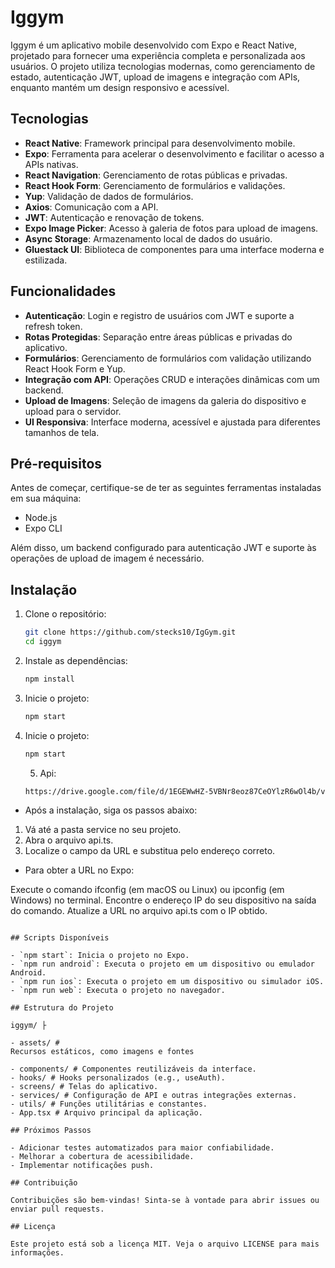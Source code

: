 # Iggym

Iggym é um aplicativo mobile desenvolvido com Expo e React Native, projetado para fornecer uma experiência completa e personalizada aos usuários. O projeto utiliza tecnologias modernas, como gerenciamento de estado, autenticação JWT, upload de imagens e integração com APIs, enquanto mantém um design responsivo e acessível.

## Tecnologias

- **React Native**: Framework principal para desenvolvimento mobile.
- **Expo**: Ferramenta para acelerar o desenvolvimento e facilitar o acesso a APIs nativas.
- **React Navigation**: Gerenciamento de rotas públicas e privadas.
- **React Hook Form**: Gerenciamento de formulários e validações.
- **Yup**: Validação de dados de formulários.
- **Axios**: Comunicação com a API.
- **JWT**: Autenticação e renovação de tokens.
- **Expo Image Picker**: Acesso à galeria de fotos para upload de imagens.
- **Async Storage**: Armazenamento local de dados do usuário.
- **Gluestack UI**: Biblioteca de componentes para uma interface moderna e estilizada.

## Funcionalidades

- **Autenticação**: Login e registro de usuários com JWT e suporte a refresh token.
- **Rotas Protegidas**: Separação entre áreas públicas e privadas do aplicativo.
- **Formulários**: Gerenciamento de formulários com validação utilizando React Hook Form e Yup.
- **Integração com API**: Operações CRUD e interações dinâmicas com um backend.
- **Upload de Imagens**: Seleção de imagens da galeria do dispositivo e upload para o servidor.
- **UI Responsiva**: Interface moderna, acessível e ajustada para diferentes tamanhos de tela.

## Pré-requisitos

Antes de começar, certifique-se de ter as seguintes ferramentas instaladas em sua máquina:

- Node.js
- Expo CLI

Além disso, um backend configurado para autenticação JWT e suporte às operações de upload de imagem é necessário.

## Instalação

1. Clone o repositório:

   ```bash
   git clone https://github.com/stecks10/IgGym.git
   cd iggym
   ```

2. Instale as dependências:

   ```bash
   npm install
   ```

3. Inicie o projeto:

   ```bash
   npm start
   ```

4. Inicie o projeto:
   ```bash
   npm start
   ```
   5. Api:
   ```bash
   https://drive.google.com/file/d/1EGEWwHZ-5VBNr8eoz87CeOYlzR6wOl4b/view
   ```

- Após a instalação, siga os passos abaixo:

1. Vá até a pasta service no seu projeto.
2. Abra o arquivo api.ts.
3. Localize o campo da URL e substitua pelo endereço correto.

- Para obter a URL no Expo:

Execute o comando ifconfig (em macOS ou Linux) ou ipconfig (em Windows) no terminal.
Encontre o endereço IP do seu dispositivo na saída do comando.
Atualize a URL no arquivo api.ts com o IP obtido.

```

## Scripts Disponíveis

- `npm start`: Inicia o projeto no Expo.
- `npm run android`: Executa o projeto em um dispositivo ou emulador Android.
- `npm run ios`: Executa o projeto em um dispositivo ou simulador iOS.
- `npm run web`: Executa o projeto no navegador.

## Estrutura do Projeto

iggym/ ├

- assets/ #
Recursos estáticos, como imagens e fontes

- components/ # Componentes reutilizáveis da interface.
- hooks/ # Hooks personalizados (e.g., useAuth).
- screens/ # Telas do aplicativo.
- services/ # Configuração de API e outras integrações externas.
- utils/ # Funções utilitárias e constantes.
- App.tsx # Arquivo principal da aplicação.

## Próximos Passos

- Adicionar testes automatizados para maior confiabilidade.
- Melhorar a cobertura de acessibilidade.
- Implementar notificações push.

## Contribuição

Contribuições são bem-vindas! Sinta-se à vontade para abrir issues ou enviar pull requests.

## Licença

Este projeto está sob a licença MIT. Veja o arquivo LICENSE para mais informações.
```
